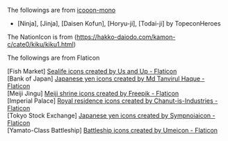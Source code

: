 The followings are from [icooon-mono](https://icooon-mono.com/)

* [Ninja], [Jinja], [Daisen Kofun], [Horyu-ji], [Todai-ji] by TopeconHeroes

The NationIcon is from (https://hakko-daiodo.com/kamon-c/cate0/kiku/kiku1.html)

The followings are from Flaticon

[Fish Market] <a href="https://www.flaticon.com/free-icons/sealife" title="sealife icons">Sealife icons created by Us and Up - Flaticon</a><br>
[Bank of Japan] <a href="https://www.flaticon.com/free-icons/japanese-yen" title="japanese yen icons">Japanese yen icons created by Md Tanvirul Haque - Flaticon</a><br>
[Meiji Jingu] <a href="https://www.flaticon.com/free-icons/meiji-shrine" title="meiji shrine icons">Meiji shrine icons created by Freepik - Flaticon</a><br>
[Imperial Palace] <a href="https://www.flaticon.com/free-icons/royal-residence" title="royal residence icons">Royal residence icons created by Chanut-is-Industries - Flaticon</a><br>
[Tokyo Stock Exchange] <a href="https://www.flaticon.com/free-icons/japanese-yen" title="japanese yen icons">Japanese yen icons created by Sympnoiaicon - Flaticon</a><br>
[Yamato-Class Battleship] <a href="https://www.flaticon.com/free-icons/battleship" title="battleship icons">Battleship icons created by Umeicon - Flaticon</a>
